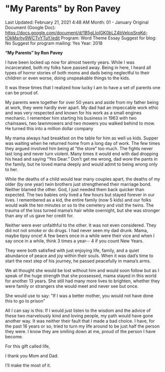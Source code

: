 # "My Parents" by Ron Pavey

Last Updated: February 21, 2021 4:48 AM
Month: 01 - January
Original Document (Google Doc): https://docs.google.com/document/d/1B5gLIoIGK0bLZ4bVelcpSrqKd-tOkMsrhy9WCTvYTuY/edit
Program: Word Theme Essay
Suggest for blog: No
Suggest for program mailing: Yes
Year: 2018

**“My Parents” by Ron Pavey**

I have been locked up now for almost twenty years. While I was incarcerated, both my folks have passed away. Being in here, I heard all types of horror stories of both moms and dads being neglectful to their children or even worse, doing unspeakable things to the kids.

It was these times that I realized how lucky I am to have a set of parents one can be proud of.

My parents were together for over 50 years and aside from my father being at work, they were hardly ever apart. My dad had an impeccable work ethic and was very respected and known for his work as a small engines mechanic. I remember him starting his business in 1963 with two chainsaws, two lawnmowers and two mowers you walked behind to mow. He turned this into a million dollar company

My mama always had breakfast on the table for him as well us kids. Supper was waiting when he returned home from a long day of work. The few times they argued involved him being at “the store” too much. The fights never last long and never turn violent. Many times it would end with dad dropping his head and saying “Yes Dear.” Don’t get me wrong, dad wore the pants in the family, but he loved mama deeply and would admit to being wrong only to her.

While the deaths of a child would tear many couples apart, the deaths of my older (by one year) twin brothers just strengthened their marriage bond. Neither blamed the other. God, I just needed them back quicker than expected. The two babies only lived a few hours but stayed forever in our lives. I remembered as a kid, the entire family (now 5 kids) and our folks would walk the ten minutes or so to the cemetery and visit the twins. The trauma of the loss turned mama’s hair white overnight, but she was stronger than any of us gave her credit for.

Neither were ever unfaithful to the other. It was not even considered. They did not not smoke or do drugs. I had never seen my dad drunk. Mama, maybe tipsy once! A few beers once in a while were their vice and when I say once in a while, think 3 times a year-- 4 if you count New Years.

They were both satisfied with just enjoying life, family, and a quiet abundance of peace and joy within their souls. When it was dad’s time to start the next step of his journey, he passed peacefully in mama’s arms.

We all thought she would be lost without him and would soon follow but as I speak of the huge strength that she possessed, mama stayed in this world for another 13 years. She still had many more lives to brighten, whether they were family or strangers she would meet and never see but once.

She would use to say: ”If I was a better mother, you would not have done this to go to prison”

All I can say is this: If I would just listen to the wisdom and the advice of these two marvelously kind and loving people, my path would have gone another way. It was neither their fault that I made a bad choice. I have, for the past 16 years or so, tried to turn my life around to be just half the person they were. I know they are smiling down at me, proud of the person I have become.

For this gift called life,

I thank you Mom and Dad.

I’ll make the most of it.